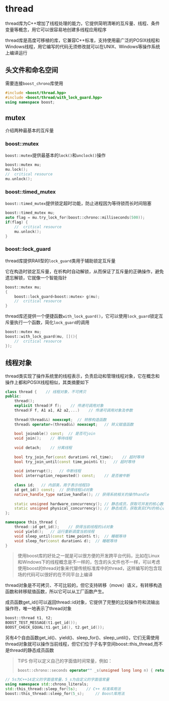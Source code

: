 # thread

thread库为C++增加了线程处理的能力，它提供简明清晰的互斥量、线程、条件变量等概念，用它可以很容易地创建多线程应用程序

thread库是高度可移植的库，它兼容C++标准，支持使用最广泛的POSIX线程和Windows线程，用它编写的代码无须修改就可以在UNIX、Windows等操作系统上编译运行

## 头文件和命名空间

需要连接`boost_chrono`库使用

```c++
#include <boost/thread.hpp>
#include <boost/thread/with_lock_guard.hpp>
using namespace boost;
```

## mutex

介绍两种最基本的互斥量

### boost::mutex

`boost::mutex`提供最基本的`lock()`和`unclock()`操作

```c++
boost::mutex mu;
mu.lock();
//  critical resource
mu.unlock();
```

### boost::timed_mutex

`boost::timed_mutex`提供锁定超时功能，防止进程因为等待锁而长时间阻塞

```c++
boost::timed_mutex mu;
auto flag = mu.try_lock_for(boost::chrono::milliseconds(500));
if(flag) {
    //  critical resource
    mu.unlock();
}
```

### boost::lock_guard

thread库提供RAII型的`lock_guard`类用于辅助锁定互斥量

它在构造时锁定互斥量，在析构时自动解锁，从而保证了互斥量的正确操作，避免遗忘解锁，它就像一个智能指针

```c++
boost::mutex mu;
{
    boost::lock_guard<boost::mutex> g(mu);
    //  critical resource
}
```

thread库还提供一个便捷函数`with_lock_guard()`，它可以使用`lock_guard`锁定互斥量执行一个函数，简化`lock_guard`的调用

```c++
boost::mutex mu;
boost::with_lock_guard(mu, [](){
    //  critical resource
});
```

## 线程对象

thread类实现了操作系统里的线程表示，负责启动和管理线程对象，它在概念和操作上都和POSIX线程相似，其类摘要如下

```c++
class thread {    // 线程对象，不可拷贝
public:
    thread();
    explicit thread(F f);    // 传递可调用对象
    thread(F f, A1 a1, A2 a2,...)    // 传递可调用对象及参数
        
    thread(thread&&) noexcept;	// 转移构造函数
    thread& operator=(thread&&) noexcept;	// 转义赋值函数
    
    bool joinable() const;	// 是否可join
    void join();	// 等待线程
    
    void detach;	// 分离线程
    
    bool try_join_for(const duration& rel_time);	// 超时等待
    bool try_join_until(const time_point& t);	// 超时等待
    
    void interrupt();	// 中断线程
    bool interruption_requested() const;	// 是否被中断
    
    class id;	// 内部类，用于表示线程ID
    id get_id() const;	// 获得线程id对象
    native_handle_type native_handle();	// 获得系统相关的操作handle
    
    static unsigned hardware_concurrency();	// 静态成员，获取可并发的核心数
    static unsigned physical_concurrency();	// 静态成员，获取真实CPU的核心数
};

namespace this_thread {
    thread::id get_id();	// 获得当前线程的id对象
    void yield();	// 运行重新调度当前线程
    void sleep_until(const time_point& t);	// 睡眠等待
    void sleep_for(const duration& d);	// 睡眠等待
}
```

> 使用boost库的好处之一就是可以很方便的开发跨平台代码，比如在Linux和Windows下的线程概念是不一样的，包含的头文件也不一样，可以考虑使用boost的thread对象来代替传统标准库中的thread，这样编写的包含现场的代码可以很好的在不同平台上编译

thread对象是不可拷贝、不可比较的，但它支持转移（move）语义，有转移构造函数和转移赋值函数，所以它可以从工厂函数产生。

成员函数get_id()可以返回thread::id对象，它提供了完整的比较操作符和流输出操作符，唯一地表示了thread对象

```c++
boost::thread t1, t2;
BOOST_TEST_MESSAGE(t1.get_id());
BOOST_CHECK_EQUAL(t1.get_id(), t2.get_id());
```

另有4个自由函数get_id()、yield()、sleep_for()、sleep_until()，它们无需使用thread对象就可以操作当前线程，但它们位于子名字空间boost::this_thread,而不是thread的静态成员函数
> TIPS
> 你可以定义自己的字面值时间常量，例如：
> ```c++
> boost::chrono::seconds operator"" _s(unsigned long long n) { return boost::chrono::seconds(n); }
> ```
```c++
// 5s为C++14定义的字面值常量，5_s为自定义的字面值常量
using namespace std::chrono_literals;
std::this_thread::sleep_for(5s);    // C++ 标准库用法
boost::this_thread::sleep_for(5_s);     // Boost库用法
```

